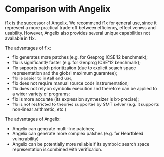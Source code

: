 # Comparison with Angelix #

f1x is the successor of [Angelix](http://angelix.io). We recommend f1x for general use, since it represent a more practical trade-off between efficiency, effectiveness and usability. However, Angelix also provides several unique capabilities not available in f1x.

The advantages of f1x:

- f1x generates more patches (e.g. for Genprog ICSE'12 benchmark);
- f1x is significantly faster (e.g. for Genprog ICSE'12 benchmark);
- f1x supports patch prioritization (due to explicit search space representation and the global maximum guarantee);
- f1x is easier to install and use;
- f1x does not require manual source code instrumentation;
- f1x does not rely on symbolic execution and therefore can be applied to a wider variety of programs;
- f1x is more accurate (its expression synthesizer is bit-precise);
- f1x is not restricted to theories supported by SMT solver (e.g. it supports non-linear arithmetic, etc.)

The advantages of Angelix:

- Angelix can generate multi-line patches;
- Angelix can generate more complex patches (e.g. for Heartbleed vulnerability)
- Angelix can be potentially more reliable if its symbolic search space representation is combined with verification.
